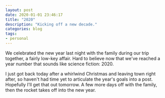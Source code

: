 ```yaml
---
layout: post
date: 2020-01-01 23:46:17
title: "2020"
description: "Kicking off a new decade."
categories: blog
tags:
- personal
---
```


We celebrated the new year last night with the family during our trip together, a fairly low-key affair. Hard to believe now that we've reached a year number that sounds like science fiction: 2020.

I just got back today after a whirlwind Christmas and leaving town right after, so haven't had time yet to articulate the year's goals into a post. Hopefully I'll get that out tomorrow. A few more days off with the family, then the rocket takes off into the new year.
